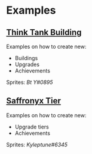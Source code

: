 # Examples <!-- {docsify-ignore-all} -->

## [Think Tank Building](https://github.com/Cppkies-Team/examples/tree/master/ThinkTank)

Examples on how to create new:
* Buildings
* Upgrades
* Achievements
<!--* (ALSO COULD USE AS) Minigames-->
Sprites: *Bt Y#0895*

## [Saffronyx Tier](https://github.com/Cppkies-Team/examples/tree/master/SaffronyxTier)

Examples on how to create new:
* Upgrade tiers
* Achievements

Sprites: *Kyleptune#6345*

<!--
### [LumpExample](https://github.com/Cppkies-Team/examples/tree/master/LumpExample)

This addon provides an example of creating a new lump type.

### [BuffExample](https://github.com/Cppkies-Team/examples/tree/master/BuffExample)

This addon provides an example of creating a new buff type, and adding a buff type to golden cookies.

### [MinigameExample](https://github.com/Cppkies-Team/examples/tree/master/MinigameExample)

This addon provides an example of creating a new plant, a new soil, a new spell, and a new pantheon spirit.
-->
